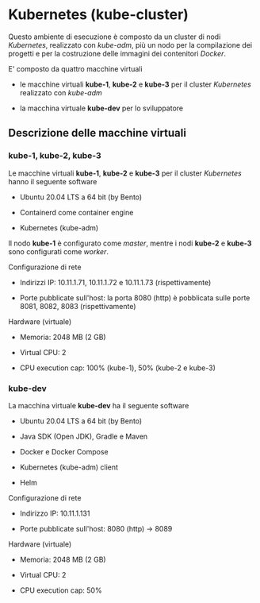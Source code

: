 # Kubernetes (kube-cluster)

Questo ambiente di esecuzione è composto da un cluster di nodi *Kubernetes*, realizzato con *kube-adm*, 
più un nodo per la compilazione dei progetti e per la costruzione delle immagini dei contenitori *Docker*. 

E' composto da quattro macchine virtuali

* le macchine virtuali **kube-1**, **kube-2** e **kube-3** per il cluster *Kubernetes* realizzato con *kube-adm* 

* la macchina virtuale **kube-dev** per lo sviluppatore 


## Descrizione delle macchine virtuali 

### kube-1, kube-2, kube-3

Le macchine virtuali **kube-1**, **kube-2** e **kube-3** per il cluster *Kubernetes* hanno il seguente software 

* Ubuntu 20.04 LTS a 64 bit (by Bento) 

* Containerd come container engine  

* Kubernetes (kube-adm) 

Il nodo **kube-1** è configurato come *master*, mentre i nodi **kube-2** e **kube-3** sono configurati come *worker*. 

Configurazione di rete 

* Indirizzi IP: 10.11.1.71, 10.11.1.72 e 10.11.1.73 (rispettivamente) 

* Porte pubblicate sull'host: la porta 8080 (http) è pobblicata sulle porte 8081, 8082, 8083 (rispettivamente)

Hardware (virtuale) 

* Memoria: 2048 MB (2 GB)  

* Virtual CPU: 2 

* CPU execution cap: 100% (kube-1), 50% (kube-2 e kube-3) 

### kube-dev

La macchina virtuale **kube-dev** ha il seguente software 

* Ubuntu 20.04 LTS a 64 bit (by Bento) 

* Java SDK (Open JDK), Gradle e Maven 

* Docker e Docker Compose 

* Kubernetes (kube-adm) client 

* Helm 

Configurazione di rete 

* Indirizzo IP: 10.11.1.131 

* Porte pubblicate sull'host: 8080 (http) -> 8089   

Hardware (virtuale) 

* Memoria: 2048 MB (2 GB)  

* Virtual CPU: 2 

* CPU execution cap: 50% 
